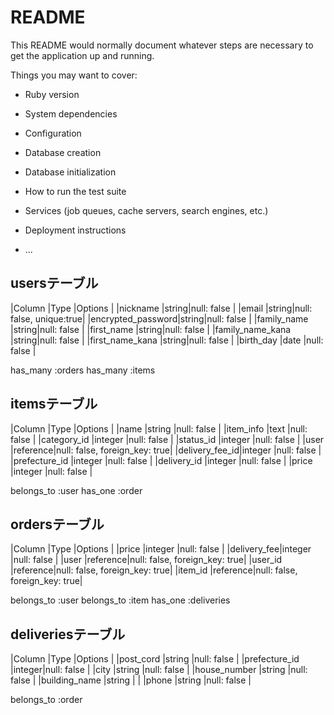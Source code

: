 # README

This README would normally document whatever steps are necessary to get the
application up and running.

Things you may want to cover:

* Ruby version

* System dependencies

* Configuration

* Database creation

* Database initialization

* How to run the test suite

* Services (job queues, cache servers, search engines, etc.)

* Deployment instructions

* ...

## usersテーブル
|Column            |Type  |Options                 |
|nickname          |string|null: false             |
|email             |string|null: false, unique:true|
|encrypted_password|string|null: false             |
|family_name       |string|null: false             |
|first_name        |string|null: false             |
|family_name_kana  |string|null: false             |
|first_name_kana   |string|null: false             |
|birth_day         |date  |null: false             |

has_many :orders
has_many :items

## itemsテーブル
|Column         |Type     |Options                       |
|name           |string   |null: false                   |
|item_info      |text     |null: false                   |
|category_id    |integer  |null: false                   |
|status_id      |integer  |null: false                   |
|user           |reference|null: false, foreign_key: true|
|delivery_fee_id|integer  |null: false                   |
|prefecture_id  |integer  |null: false                   |
|delivery_id    |integer  |null: false                   |
|price          |integer  |null: false                   |

belongs_to :user
has_one :order

## ordersテーブル
|Column      |Type     |Options                       |
|price       |integer  |null: false                   |
|delivery_fee|integer  |null: false                   |
|user        |reference|null: false, foreign_key: true|
|user_id     |reference|null: false, foreign_key: true|
|item_id     |reference|null: false, foreign_key: true|

belongs_to :user
belongs_to :item
has_one :deliveries

## deliveriesテーブル
|Column          |Type   |Options                       |
|post_cord       |string |null: false                   |
|prefecture_id   |integer|null: false                   |
|city            |string |null: false                   |
|house_number    |string |null: false                   |
|building_name   |string |                              |
|phone           |string |null: false                   |

belongs_to :order